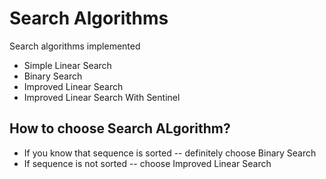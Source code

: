 # Search Algorithms

Search algorithms implemented

- Simple Linear Search
- Binary Search
- Improved Linear Search
- Improved Linear Search With Sentinel

## How to choose Search ALgorithm?

- If you know that sequence is sorted -- definitely choose Binary Search
- If sequence is not sorted -- choose Improved Linear Search